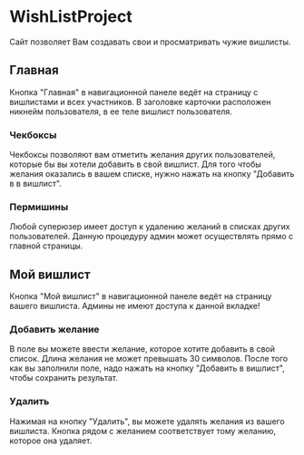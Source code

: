 # WishListProject
Сайт позволяет Вам создавать свои и просматривать чужие вишлисты.

## Главная
Кнопка "Главная" в навигационной панеле ведёт на страницу с вишлистами и всех участников. 
В заголовке карточки расположен никнейм пользователя, в ее теле вишлист пользователя.

### Чекбоксы
Чекбоксы позволяют вам отметить желания других пользователей, которые бы вы хотели добавить в свой вишлист.
Для того чтобы желания оказались в вашем списке, нужно нажать на кнопку "Добавить в в вишлист".

### Пермишины
Любой суперюзер имеет доступ к удалению желаний в списках других пользователей.
Данную процедуру админ может осуществлять прямо с главной страницы.

## Мой вишлист
Кнопка "Мой вишлист" в навигационной панеле ведёт на страницу вашего вишлиста.
Админы не имеют доступа к данной вкладке!

### Добавить желание
В поле вы можете ввести желание, которое хотите добавить в свой список.
Длина желания не может превышать 30 символов.
После того как вы заполнили поле, надо нажать на кнопку "Добавить в вишлист", чтобы сохранить результат.

### Удалить
Нажимая на кнопку "Удалить", вы можете удалять желания из вашего вишлиста.
Кнопка рядом с желанием соответствует тому желанию, которое она удаляет.
